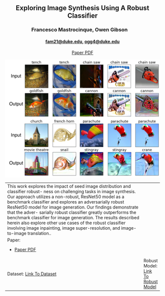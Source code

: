 <div align="center">

## Exploring Image Synthesis Using A Robust Classifier

### Francesco Mastrocinque, Owen Gibson     

#### fam21@duke.edu, ogg4@duke.edu

[Paper PDF](main_compressed.pdf)
</div>

![](AbsIm.jpeg)

<table>
<colgroup>
<col style="width: 100%" />
</colgroup>
<tbody>
<tr class="odd">
<td style="text-align: left;">This work explores the impact of seed image distribution and classifier robust- ness on challenging tasks in image synthesis. Our approach utilizes a non-robust, ResNet50 model as a benchmark classifier and explores an adversarially robust ResNet50 model for image generation. Our findings demonstrate that the adver- sarially robust classifier greatly outperforms the benchmark classifier for image generation. The results described herein also explore other use cases of the robust classifier involving image inpainting, image super-resolution, and image-to-image translation..</td>
</tr>
<tr class="even">
<td style="text-align: left;">Paper:
<ul>
<li><a href="main_compressed.pdf">Paper PDF</a></li>
</ul></td>
</tr>
<tr class="odd">
<td style="text-align: left;">Dataset: <a href="https://github.com/fastai/imagenette">Link To Dataset</a></td>
<td style="text-align: left;">Robust Model: <a href="https://github.com/MadryLab/robustness_applications">Link To Robust Model</a></td>
</tr>
</tbody>
</table>
